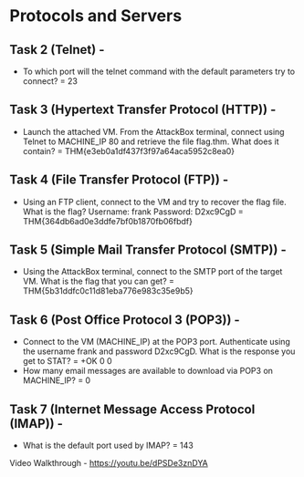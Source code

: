 # Protocols and Servers
## Task 2 (Telnet) - 
* To which port will the telnet command with the default parameters try to connect?
 = 23
## Task 3 (Hypertext Transfer Protocol (HTTP)) - 
* Launch the attached VM. From the AttackBox terminal, connect using Telnet to MACHINE_IP 80 and retrieve the file flag.thm. What does it contain?
 = THM{e3eb0a1df437f3f97a64aca5952c8ea0}
## Task 4 (File Transfer Protocol (FTP)) - 
* Using an FTP client, connect to the VM and try to recover the flag file. What is the flag?
Username: frank
Password: D2xc9CgD
 = THM{364db6ad0e3ddfe7bf0b1870fb06fbdf}
## Task 5 (Simple Mail Transfer Protocol (SMTP)) - 
* Using the AttackBox terminal, connect to the SMTP port of the target VM. What is the flag that you can get?
 = THM{5b31ddfc0c11d81eba776e983c35e9b5}
## Task 6 (Post Office Protocol 3 (POP3)) - 
* Connect to the VM (MACHINE_IP) at the POP3 port. Authenticate using the username frank and password D2xc9CgD. What is the response you get to STAT?
 = +OK 0 0
* How many email messages are available to download via POP3 on MACHINE_IP?
 = 0
## Task 7 (Internet Message Access Protocol (IMAP)) -
 * What is the default port used by IMAP?
 = 143

Video Walkthrough - https://youtu.be/dPSDe3znDYA